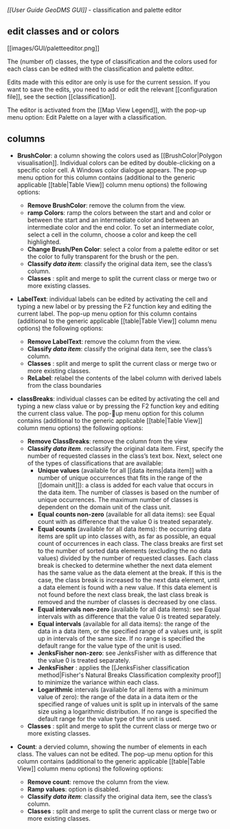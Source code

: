 _[[User Guide GeoDMS GUI]]_ - classification and palette editor

## edit classes and or colors

[[images/GUI/paletteeditor.png]]<br>

The (number of) classes, the type of classification and the colors used for each class can be edited with the classification and palette editor. 

Edits made with this editor are only is use for the current session. If you want to save the edits, you need to add or edit the relevant [[configuration file]], see the section [[classification]].  

The editor is activated from the [[Map View Legend]], with the pop-up menu option: Edit Palette on a layer with a classification.

## columns

- **BrushColor**: a column showing the colors used as [[BrushColor|Polygon visualisation]]. Individual colors can be edited by double-clicking on a specific color cell. A Windows color dialogue appears. The pop-up menu option for this column contains (additional to the generic applicable [[table|Table View]] column menu options) the following options:
   - **Remove BrushColor**: remove the column from the view.
   - **ramp Colors**: ramp the colors between the start and and color or between the start and an intermediate color and between an intermediate color and the end color. To set an intermediate color, select a cell in the column, choose a color and keep the cell highlighted.
   - **Change Brush/Pen Color**: select a color from a palette editor or set the color to fully transparent for the brush or the pen.
   - **Classify _data item_**: classify the original data item, see the class’s column.
   - **Classes** : split and merge to split the current class or merge two or more existing classes.

- **LabelText**: individual labels can be edited by activating the cell and typing a new label or by pressing the F2 function key and editing the current label. The pop-up menu option for this column contains (additional to the generic applicable [[table|Table View]] column menu options) the following options:
   - **Remove LabelText**: remove the column from the view.
   - **Classify _data item_**: classify the original data item, see the class’s column.
   - **Classes** : split and merge to split the current class or merge two or more existing classes.
   - **ReLabel**: relabel the contents of the label column with derived labels from the class boundaries

- **classBreaks**: individual classes can be edited by activating the cell and typing a new class value or by pressing the F2 function key and editing the current class value. The pop-up menu option for this column contains (additional to the generic applicable [[table|Table View]] column menu options) the following options:
   - **Remove ClassBreaks**: remove the column from the view
   - **Classify _data item_**. reclassify the original data item. First, specify the number of requested classes in the class’s text box. Next, select one of the types of classifications that are available:
      - **Unique values** (available for all [[data items|data item]] with a number of unique occurrences that fits in the range of the [[domain unit]]): a class is added for each value that occurs in the data item. The number of classes is based on the number of unique occurrences. The maximum number of classes is dependent on the domain unit of the class unit. 
      - **Equal counts non-zero** (available for all data items): see Equal count with as difference that the value 0 is treated separately. 
      - **Equal counts** (available for all data items): the occurring data items are split up into classes with, as far as possible, an equal count of occurrences in each class. The class breaks are first set to the number of sorted data elements (excluding the no data values) divided by the number of requested classes. Each class break is checked to determine whether the next data element has the same value as the data element at the break. If this is the case, the class break is increased to the next data element, until a data element is found with a new value. If this data element is not found before 
the next class break, the last class break is removed and the number of classes is decreased by one class.
      - **Equal intervals non-zero** (available for all data items): see Equal intervals with as difference that the value 0 is treated separately. 
      - **Equal intervals** (available for all data items): the range of the data in a data item, or the specified range of a values unit, is split up in intervals of the same size. If no range is specified the default range for the value type of the unit is used. 
      - **JenksFisher non-zero**: see JenksFisher with as difference that the value 0 is treated separately. 
      - **JenksFisher** : applies the [[JenksFisher classification method|Fisher's Natural Breaks Classification complexity proof]] to minimize the variance within each class.
      - **Logarithmic** intervals (available for all items with a minimum value of zero): the range of the data in a data item or the specified range of  values unit is split up in intervals of the same size using a logarithmic distribution. If no range is specified the default range for the value type of the unit is used.
   - **Classes** : split and merge to split the current class or merge two or more existing classes.

- **Count**: a dervied column, showing the number of elements in each class. The values can not be edited. The pop-up menu option for this column contains (additional to the generic applicable [[table|Table View]] column menu options) the following options:
   - **Remove count**: remove the column from the view.
   - **Ramp values**: option is disabled.
   - **Classify _data item_**: classify the original data item, see the class’s column.
   - **Classes** : split and merge to split the current class or merge two or more existing classes.


